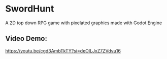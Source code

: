 # SwordHunt
A 2D top down RPG game with pixelated graphics made with Godot Engine

## Video Demo:
https://youtu.be/cgd3AmbTkTY?si=deOlLJxZ7ZVdvu16
